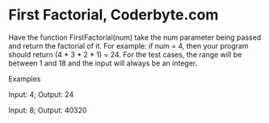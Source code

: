 # **First Factorial**, Coderbyte.com

Have the function FirstFactorial(num) take the num parameter being passed and return the factorial of it. For example: if num = 4, then your program should return (4 * 3 * 2 * 1) = 24. For the test cases, the range will be between 1 and 18 and the input will always be an integer.

Examples

Input: 4; Output: 24

Input: 8; Output: 40320 
